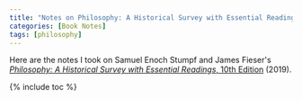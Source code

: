 ```yaml
---
title: "Notes on Philosophy: A Historical Survey with Essential Readings, 10th Edition"
categories: [Book Notes]
tags: [philosophy]
---
```


Here are the notes I took on Samuel Enoch Stumpf and James Fieser's [*Philosophy: A Historical Survey with Essential Readings*, 10th Edition](https://www.amazon.com/dp/1259922642/) (2019).

{% include toc %}